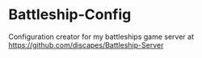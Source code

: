 # Battleship-Config
Configuration creator for my battleships game server at https://github.com/discapes/Battleship-Server
